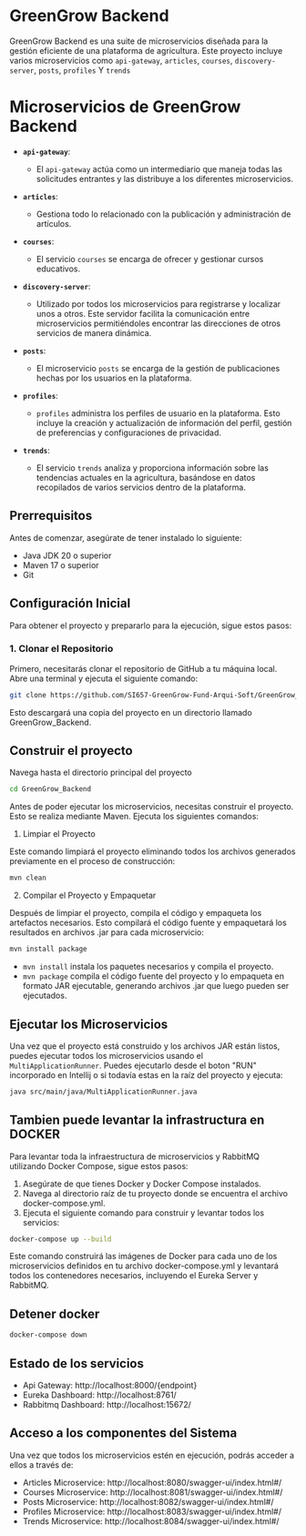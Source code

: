 # GreenGrow Backend

GreenGrow Backend es una suite de microservicios diseñada para la gestión eficiente de una plataforma de agricultura. Este proyecto incluye varios microservicios como `api-gateway`, `articles`, `courses`, `discovery-server`, `posts`, `profiles` Y `trends`

# Microservicios de GreenGrow Backend

- **`api-gateway`**:
  - El `api-gateway` actúa como un intermediario que maneja todas las solicitudes entrantes y las distribuye a los diferentes microservicios.

- **`articles`**:
  - Gestiona todo lo relacionado con la publicación y administración de artículos.

- **`courses`**:
  - El servicio `courses` se encarga de ofrecer y gestionar cursos educativos.

- **`discovery-server`**:
  - Utilizado por todos los microservicios para registrarse y localizar unos a otros. Este servidor facilita la comunicación entre microservicios permitiéndoles encontrar las direcciones de otros servicios de manera dinámica.

- **`posts`**:
  - El microservicio `posts` se encarga de la gestión de publicaciones hechas por los usuarios en la plataforma.

- **`profiles`**:
  - `profiles` administra los perfiles de usuario en la plataforma. Esto incluye la creación y actualización de información del perfil, gestión de preferencias y configuraciones de privacidad.

- **`trends`**:
  - El servicio `trends` analiza y proporciona información sobre las tendencias actuales en la agricultura, basándose en datos recopilados de varios servicios dentro de la plataforma.



## Prerrequisitos

Antes de comenzar, asegúrate de tener instalado lo siguiente:

- Java JDK 20 o superior
- Maven 17 o superior
- Git

## Configuración Inicial

Para obtener el proyecto y prepararlo para la ejecución, sigue estos pasos:

### 1. Clonar el Repositorio

Primero, necesitarás clonar el repositorio de GitHub a tu máquina local. Abre una terminal y ejecuta el siguiente comando:

```bash
git clone https://github.com/SI657-GreenGrow-Fund-Arqui-Soft/GreenGrow_Backend.git
```

Esto descargará una copia del proyecto en un directorio llamado GreenGrow_Backend.

## Construir el proyecto
Navega hasta el directorio principal del proyecto

```bash
cd GreenGrow_Backend
```

Antes de poder ejecutar los microservicios, necesitas construir el proyecto. Esto se realiza mediante Maven. Ejecuta los siguientes comandos:

1. Limpiar el Proyecto

Este comando limpiará el proyecto eliminando todos los archivos generados previamente en el proceso de construcción:

```bash
mvn clean
```

2. Compilar el Proyecto y Empaquetar

Después de limpiar el proyecto, compila el código y empaqueta los artefactos necesarios. Esto compilará el código fuente y empaquetará los resultados en archivos .jar para cada microservicio:

```bash
mvn install package
```

- `mvn install` instala los paquetes necesarios y compila el proyecto.
- `mvn package` compila el código fuente del proyecto y lo empaqueta en formato JAR ejecutable, generando archivos .jar que luego pueden ser ejecutados.

## Ejecutar los Microservicios

Una vez que el proyecto está construido y los archivos JAR están listos, puedes ejecutar todos los microservicios usando el `MultiApplicationRunner`. Puedes ejecutarlo desde el boton "RUN" incorporado en Intellij o si todavía estas en la raíz del proyecto y ejecuta:

```bash
java src/main/java/MultiApplicationRunner.java
```

## Tambien puede levantar la infrastructura en DOCKER
Para levantar toda la infraestructura de microservicios y RabbitMQ utilizando Docker Compose, sigue estos pasos:
1. Asegúrate de que tienes Docker y Docker Compose instalados. 
2. Navega al directorio raíz de tu proyecto donde se encuentra el archivo docker-compose.yml. 
3. Ejecuta el siguiente comando para construir y levantar todos los servicios:

```bash
docker-compose up --build
```
Este comando construirá las imágenes de Docker para cada uno de los microservicios definidos en tu archivo docker-compose.yml y levantará todos los contenedores necesarios, incluyendo el Eureka Server y RabbitMQ.

## Detener docker
```bash
docker-compose down
```

## Estado de los servicios

- Api Gateway: http://localhost:8000/{endpoint}
- Eureka Dashboard: http://localhost:8761/
- Rabbitmq Dashboard: http://localhost:15672/

## Acceso a los componentes del Sistema

Una vez que todos los microservicios estén en ejecución, podrás acceder a ellos a través de:
- Articles Microservice: http://localhost:8080/swagger-ui/index.html#/
- Courses Microservice: http://localhost:8081/swagger-ui/index.html#/
- Posts Microservice: http://localhost:8082/swagger-ui/index.html#/
- Profiles Microservice: http://localhost:8083/swagger-ui/index.html#/
- Trends Microservice: http://localhost:8084/swagger-ui/index.html#/

